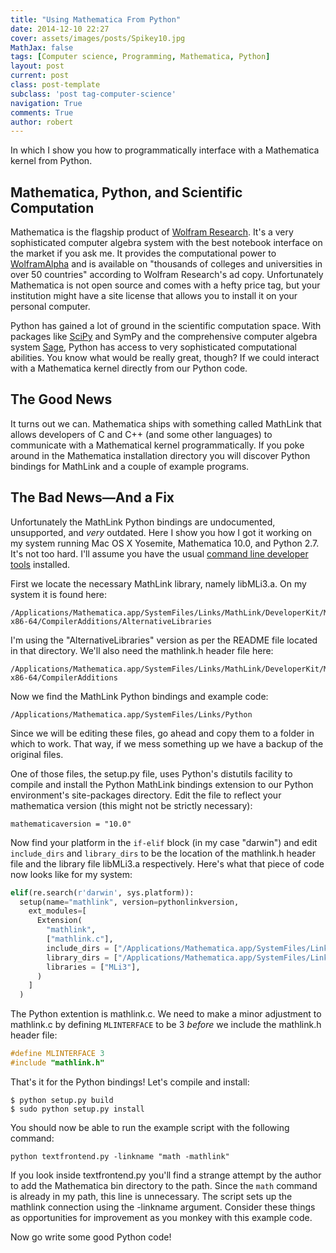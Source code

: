 ```yaml
---
title: "Using Mathematica From Python"
date: 2014-12-10 22:27
cover: assets/images/posts/Spikey10.jpg
MathJax: false
tags: [Computer science, Programming, Mathematica, Python]
layout: post
current: post
class: post-template
subclass: 'post tag-computer-science'
navigation: True
comments: True
author: robert
---
```


In which I show you how to programmatically interface with a Mathematica kernel from Python.<!--more-->

## Mathematica, Python, and Scientific Computation

Mathematica is the flagship product of [Wolfram Research](http://www.wolfram.com/mathematica/). It's a very sophisticated computer algebra system with the best notebook interface on the market if you ask me. It provides the computational power to [WolframAlpha](http://www.wolframalpha.com/) and is available on "thousands of colleges and universities in over 50 countries" according to Wolfram Research's ad copy. Unfortunately Mathematica is not open source and comes with a hefty price tag, but your institution might have a site license that allows you to install it on your personal computer.

Python has gained a lot of ground in the scientific computation space. With packages like [SciPy](http://www.scipy.org) and SymPy and the comprehensive computer algebra system [Sage](http://www.sagemath.org), Python has access to very sophisticated computational abilities. You know what would be really great, though? If we could interact with a Mathematica kernel directly from our Python code. 

## The Good News

It turns out we can. Mathematica ships with something called MathLink that allows developers of C and C++ (and some other languages) to communicate with a Mathematical kernel programmatically. If you poke around in the Mathematica installation directory you will discover Python bindings for MathLink and a couple of example programs.

## The Bad News—And a Fix

Unfortunately the MathLink Python bindings are undocumented, unsupported, and *very* outdated. Here I show you how I got it working on my system running Mac OS X Yosemite, Mathematica 10.0, and Python 2.7. It's not too hard. I'll assume you have the usual [command line developer tools](http://www.sagemath.org/doc/installation/source.html#section-macprereqs) installed.

First we locate the necessary MathLink library, namely libMLi3.a. On my system it is found here:

    /Applications/Mathematica.app/SystemFiles/Links/MathLink/DeveloperKit/MacOSX-x86-64/CompilerAdditions/AlternativeLibraries


I'm using the "AlternativeLibraries" version as per the README file located in that directory. We'll also need the mathlink.h header file here: 


    /Applications/Mathematica.app/SystemFiles/Links/MathLink/DeveloperKit/MacOSX-x86-64/CompilerAdditions

Now we find the MathLink Python bindings and example code:

    /Applications/Mathematica.app/SystemFiles/Links/Python

Since we will be editing these files, go ahead and copy them to a folder in which to work. That way, if we mess something up we have a backup of the original files.

One of those files, the setup.py file, uses Python's distutils facility to compile and install the Python MathLink bindings extension to our Python environment's site-packages directory. Edit the file to reflect your mathematica version (this might not be strictly necessary):

    mathematicaversion = "10.0"

Now find your platform in the `if-elif` block (in my case "darwin") and edit `include_dirs` and `library_dirs` to be the location of the mathlink.h header file and the library file libMLi3.a respectively. Here's what that piece of code now looks like for my system:

```python
elif(re.search(r'darwin', sys.platform)):
  setup(name="mathlink", version=pythonlinkversion,
    ext_modules=[
      Extension(
        "mathlink",
        ["mathlink.c"],
        include_dirs = ["/Applications/Mathematica.app/SystemFiles/Links/MathLink/DeveloperKit/MacOSX-x86-64/CompilerAdditions/AlternativeLibraries"],
        library_dirs = ["/Applications/Mathematica.app/SystemFiles/Links/MathLink/DeveloperKit/MacOSX-x86-64/CompilerAdditions/AlternativeLibraries"],
        libraries = ["MLi3"],
      )
    ]
  )
```

The Python extention is mathlink.c. We need to make a minor adjustment to mathlink.c by defining `MLINTERFACE` to be 3 *before* we include the mathlink.h header file:

```c
#define MLINTERFACE 3
#include "mathlink.h"
```

That's it for the Python bindings! Let's compile and install:

    $ python setup.py build
    $ sudo python setup.py install

You should now be able to run the example script with the following command:

    python textfrontend.py -linkname "math -mathlink"

If you look inside textfrontend.py you'll find a strange attempt by the author to add the Mathematica bin directory to the path. Since the `math` command is already in my path, this line is unnecessary. The script sets up the mathlink connection using the -linkname argument. Consider these things as opportunities for improvement as you monkey with this example code.

Now go write some good Python code!
